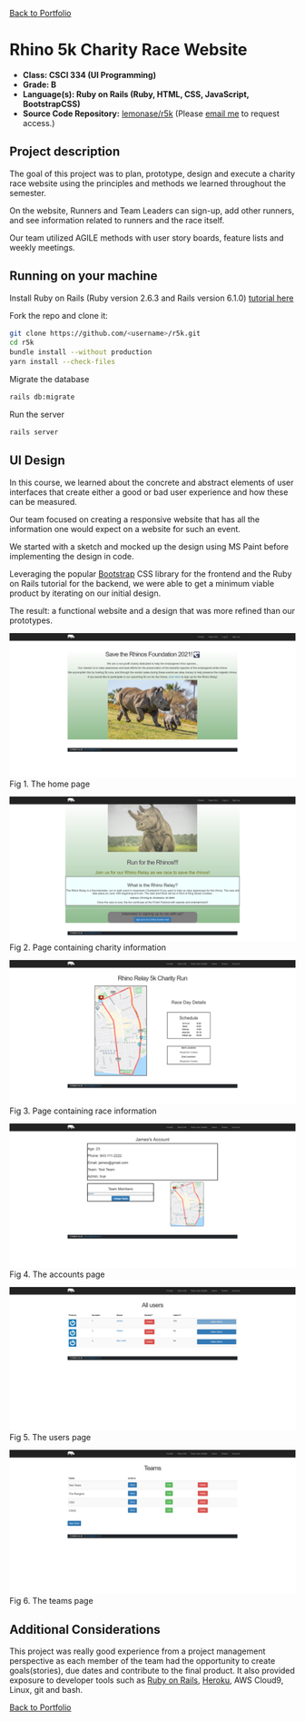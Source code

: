 [Back to Portfolio](./)

# Rhino 5k Charity Race Website

- **Class: CSCI 334 (UI Programming)**
- **Grade: B**
- **Language(s): Ruby on Rails (Ruby, HTML, CSS, JavaScript, BootstrapCSS)**
- **Source Code Repository:** [lemonase/r5k](https://github.com/lemonase/r5k)
  (Please [email me](mailto:jmdixon1@csustudent.net?subject=GitHub%20Access) to request access.)

## Project description

The goal of this project was to plan, prototype, design and execute a charity race website using the principles and
methods we learned throughout the semester.

On the website, Runners and Team Leaders can sign-up, add other runners, and see information related to runners and the race itself.

Our team utilized AGILE methods with user story boards, feature lists and weekly meetings.

## Running on your machine

Install Ruby on Rails (Ruby version 2.6.3 and Rails version 6.1.0) [tutorial here](https://gorails.com/setup/ubuntu/20.04)

Fork the repo and clone it:

```bash
git clone https://github.com/<username>/r5k.git
cd r5k
bundle install --without production
yarn install --check-files
```

Migrate the database

```bash
rails db:migrate
```

Run the server

```bash
rails server
```

## UI Design

In this course, we learned about the concrete and abstract elements of user interfaces
that create either a good or bad user experience and how these can be measured.

Our team focused on creating a responsive website that has all the information
one would expect on a website for such an event.

We started with a sketch and mocked up the design using MS Paint before implementing the design in code.

Leveraging the popular [Bootstrap](https://getbootstrap.com/) CSS library for the frontend and the Ruby on Rails tutorial for the backend, we
were able to get a minimum viable product by iterating on our initial design.

The result: a functional website and a design that was more refined than our prototypes.

![screenshot](images/project1/home-page.png)
Fig 1. The home page

![screenshot](images/project1/charity-page.png)
Fig 2. Page containing charity information

![screenshot](images/project1/race-page.png)
Fig 3. Page containing race information

![screenshot](images/project1/account-page.png)
Fig 4. The accounts page

![screenshot](images/project1/users-page.png)
Fig 5. The users page

![screenshot](images/project1/teams-page.png)
Fig 6. The teams page

## Additional Considerations

This project was really good experience from a project management perspective as each member of the team had the opportunity to create goals(stories), due dates and contribute to the final product.
It also provided exposure to developer tools such as [Ruby on Rails](https://rubyonrails.org/), [Heroku](https://www.heroku.com/), AWS Cloud9, Linux, git and bash.

[Back to Portfolio](./)
